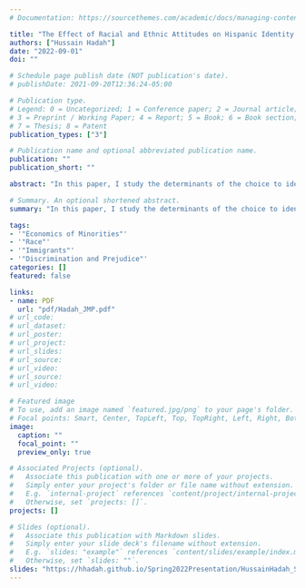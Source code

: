 ```yaml
---
# Documentation: https://sourcethemes.com/academic/docs/managing-content/

title: "The Effect of Racial and Ethnic Attitudes on Hispanic Identity in the U.S"
authors: ["Hussain Hadah"]
date: "2022-09-01"
doi: ""

# Schedule page publish date (NOT publication's date).
# publishDate: 2021-09-20T12:36:24-05:00

# Publication type.
# Legend: 0 = Uncategorized; 1 = Conference paper; 2 = Journal article;
# 3 = Preprint / Working Paper; 4 = Report; 5 = Book; 6 = Book section;
# 7 = Thesis; 8 = Patent
publication_types: ["3"]

# Publication name and optional abbreviated publication name.
publication: ""
publication_short: ""

abstract: "In this paper, I study the determinants of the choice to identify as Hispanic among those who could---those whose parents, grandparents, or selves were born in a Spanish-speaking country. I find that individuals with Hispanic ancestry are significantly less likely to self-identify as Hispanic if they live in states with high levels of implicit ethnic bias. A one standard deviation increase in bias decreases self-reported Hispanic identity by seven and 13 percentage points for first and second-generation Hispanics, respectively. These effects are more prominent among second-generation immigrants whose mothers and fathers were born in a Spanish-speaking country than among children of inter-ethnic parents."

# Summary. An optional shortened abstract.
summary: "In this paper, I study the determinants of the choice to identify as Hispanic among those who could---those whose parents, grandparents, or selves were born in a Spanish-speaking country. I find that individuals with Hispanic ancestry are significantly less likely to self-identify as Hispanic if they live in states with high levels of implicit ethnic bias. A one standard deviation increase in bias decreases self-reported Hispanic identity by seven and 13 percentage points for first and second-generation Hispanics, respectively. These effects are more prominent among second-generation immigrants whose mothers and fathers were born in a Spanish-speaking country than among children of inter-ethnic parents."

tags: 
- '"Economics of Minorities"'
- '"Race"'
- '"Immigrants"'
- '"Discrimination and Prejudice"'
categories: []
featured: false

links:
- name: PDF
  url: "pdf/Hadah_JMP.pdf"
# url_code:
# url_dataset:
# url_poster:
# url_project:
# url_slides:
# url_source:
# url_video:
# url_source:
# url_video:

# Featured image
# To use, add an image named `featured.jpg/png` to your page's folder. 
# Focal points: Smart, Center, TopLeft, Top, TopRight, Left, Right, BottomLeft, Bottom, BottomRight.
image:
  caption: ""
  focal_point: ""
  preview_only: true

# Associated Projects (optional).
#   Associate this publication with one or more of your projects.
#   Simply enter your project's folder or file name without extension.
#   E.g. `internal-project` references `content/project/internal-project/index.md`.
#   Otherwise, set `projects: []`.
projects: []

# Slides (optional).
#   Associate this publication with Markdown slides.
#   Simply enter your slide deck's filename without extension.
#   E.g. `slides: "example"` references `content/slides/example/index.md`.
#   Otherwise, set `slides: ""`.
slides: "https://hhadah.github.io/Spring2022Presentation/HussainHadah_Spring2022.html#1"
---
```


